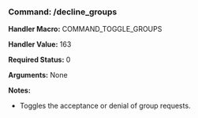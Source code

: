 ### Command: /decline_groups

**Handler Macro:** COMMAND_TOGGLE_GROUPS

**Handler Value:** 163

**Required Status:** 0

**Arguments:**
None

**Notes:**
- Toggles the acceptance or denial of group requests.